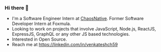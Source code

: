 ### Hi there 👋

-  I'm a Software Engineer Intern at [ChaosNative](https://www/chaosnative.com). Former Software Developer Intern at Foxmula.
-  Looking to work on projects that involve JavaScript, Node.js, ReactJS, ExpressJS, GraphQL or any other JS based technologies.
-  Interested in Open Source.
-  Reach me at https://linkedin.com/in/venkateshch59

<!--
**venkatexh/venkatexh** is a ✨ _special_ ✨ repository because its `README.md` (this file) appears on your GitHub profile.

Here are some ideas to get you started:


- ⚡ Fun fact: ...
-->

